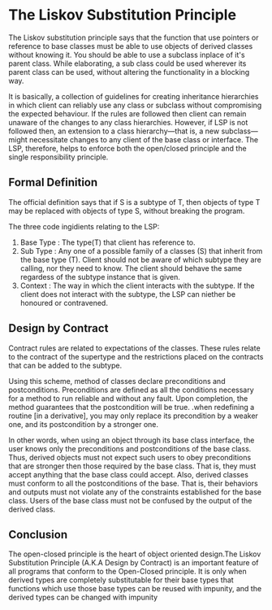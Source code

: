 
# The Liskov Substitution Principle

The Liskov substitution principle says that the function that use pointers or reference to base classes
must be able to use objects of derived classes without knowing it. You should be able to use a subclass inplace of it's parent class. While elaborating, a sub class could be used wherever its parent class can be used, without altering the functionality in a blocking way.

It is basically, a collection of guidelines for creating inheritance hierarchies in which client can reliably use any class or subclass without compromising the expected behaviour. If the rules are followed then client can remain unaware of the changes to any class hierarchies. However, if LSP is not followed then, an extension to a class hierarchy—that is, a new subclass—might necessitate changes to any client of the base class or interface. The LSP, therefore, helps to enforce both the open/closed principle and the single responsibility principle.

## Formal Definition

The official definition says that if  S is a subtype of T, then objects of type T may be replaced with objects of type S, without breaking the program.

The three code ingidients relating to the LSP:

1. Base Type : The type(T) that client has reference to.
2. Sub Type : Any one of a possible family of a classes (S) that inherit from the base type (T). Client should not be aware of which subtype they are calling, nor they need to know. The client should behave the same regardess of the subtype instance that is given.
3. Context : The way in which the client interacts with the subtype. If the client does not interact with the subtype, the LSP can niether be honoured or contravened.

## Design by Contract

Contract rules are related to expectations of the classes. These rules relate to the contract of the supertype and the restrictions placed on the contracts that can be added to the subtype.

Using this scheme, method of classes declare preconditions and postconditions. Preconditions are defined as all the conditions necessary for a method to run reliable and without any fault. Upon completion, the method guarantees that the postcondition will be true. .when redefining a routine [in a derivative], you may only replace its precondition by a weaker one, and its postcondition by a stronger one.

In other words, when using an object through its base class interface, the user knows only the preconditions and postconditions of the base class. Thus, derived objects must not expect such users to obey preconditions that are stronger then those required by the base class. That is, they must accept anything that the base class could accept. Also, derived classes must conform to all the postconditions of the base. That is, their behaviors and outputs must not violate any of the constraints established for the base class. Users of the base class must not be confused by the output of the derived class.


## Conclusion

The open-closed principle is the heart of object oriented design.The Liskov Substitution Principle (A.K.A Design by Contract) is an important feature of all programs that conform to the Open-Closed principle. It is only when derived types are completely substitutable for their base types that functions which use those base types can be reused with impunity, and the derived types can be changed with impunity








